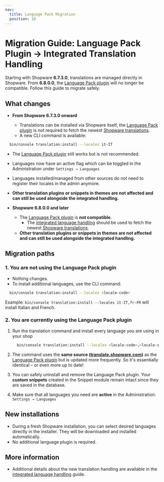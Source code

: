 ```yaml
---
nav:
  title: Language Pack Migration
  position: 10
---
```


# Migration Guide: Language Pack Plugin → Integrated Translation Handling

Starting with Shopware **6.7.3.0**, translations are managed directly in Shopware. From **6.8.0.0**, the
[Language Pack plugin][language-pack-plugin] will no longer be compatible. Follow this guide to migrate safely.

## What changes

- **From Shopware 6.7.3.0 onward**

  - Translations can be installed via Shopware itself, the [Language Pack plugin][language-pack-plugin] is not required to fetch the
    newest [Shopware translations][shopware-translations].
  - A new CLI command is available:

```bash
  bin/console translation:install --locales it-IT
```

- The [Language Pack plugin][language-pack-plugin] still works but is not recommended.
- Languages now have an active flag which can be toggled in the Administration under `Settings → Languages`
- Languages installed/managed from other sources do not need to register their locales in the admin anymore.
- **Other translation plugins or snippets in themes are not affected and can still be used alongside the integrated handling.**

- **Shopware 6.8.0.0 and later**

  - The [Language Pack plugin][language-pack-plugin] is **not compatible**.
    - The [integrated language handling][translation-system] should be used to fetch the newest [Shopware translations][shopware-translations].
  - **Other translation plugins or snippets in themes are not affected and can still be used alongside the integrated handling.**

## Migration paths

### 1. You are **not using the Language Pack plugin**

- Nothing changes.
- To install additional languages, use the CLI command:

```bash  
  bin/console translation:install --locales <locale-code>
```

Example: `bin/console translation:install --locales it-IT,fr-FR` will install Italian and French.

### 2. You are **currently using the Language Pack plugin**

1. Run the translation command and install every language you are using in your shop

    ```bash
      bin/console translation:install --locales <locale-code>,<locale-code>
    ```

2. The command uses the **same source ([translate.shopware.com][shopware-translations])** as the [Language Pack plugin][language-pack-plugin] but is
   updated more frequently. So it's essentially identical – or even more up to date!
3. You can safely uninstall and remove the Language Pack plugin. Your **custom snippets** created in the Snippet module
   remain intact since they are saved in the database.
4. Make sure that all languages you need are **active** in the Administration:
   `Settings → Languages`

## New installations

- During a fresh Shopware installation, you can select desired languages directly in the installer. They will be
  downloaded and installed automatically.
- No additional language plugin is required.

## More information

- Additional details about the new translation handling are available in the [integrated language handling][translation-system] guide.

[translation-system]: ../../../../../concepts/translations/built-in-translation-system.md
[language-pack-plugin]: https://store.shopware.com/en/swag338126230916f/shopware-language-pack.html
[shopware-translations]: https://translate.shopware.com
